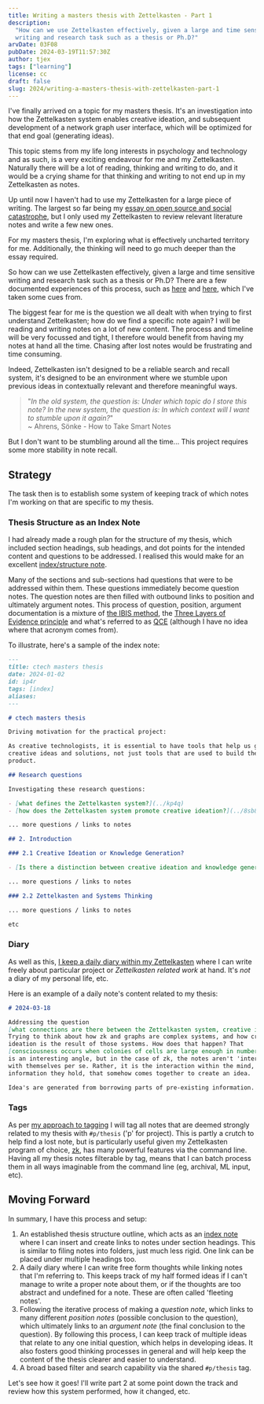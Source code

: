 ```yaml
---
title: Writing a masters thesis with Zettelkasten - Part 1
description:
  "How can we use Zettelkasten effectively, given a large and time sensitive
  writing and research task such as a thesis or Ph.D?"
arvDate: 03F08
pubDate: 2024-03-19T11:57:30Z
author: tjex
tags: ["learning"]
license: cc
draft: false
slug: 2024/writing-a-masters-thesis-with-zettelkasten-part-1
---
```


I've finally arrived on a topic for my masters thesis. It's an investigation
into how the Zettelkasten system enables creative ideation, and subsequent
development of a network graph user interface, which will be optimized for that
end goal (generating ideas).

This topic stems from my life long interests in psychology and technology and as
such, is a very exciting endeavour for me and my Zettelkasten. Naturally there
will be a lot of reading, thinking and writing to do, and it would be a crying
shame for that thinking and writing to not end up in my Zettelkasten as notes.

Up until now I haven't had to use my Zettelkasten for a large piece of writing.
The largest so far being my
[essay on open source and social catastrophe](../2023/floss-a-partial-antidote-to-social-catastrophe),
but I only used my Zettelkasten to review relevant literature notes and write a
few new ones.

For my masters thesis, I'm exploring what is effectively uncharted territory for
me. Additionally, the thinking will need to go much deeper than the essay
required.

So how can we use Zettelkasten effectively, given a large and time sensitive
writing and research task such as a thesis or Ph.D? There are a few documented
experiences of this process, such as
[here](https://zettelkasten.de/posts/field-report-4-what-i-learned-writing-thesis-with-zettelkasten/)
and [here](https://www.youtube.com/watch?v=L9SLlxaEEXY), which I've taken some
cues from.

The biggest fear for me is the question we all dealt with when trying to first
understand Zettelkasten; how do we find a specific note again? I will be reading
and writing notes on a lot of new content. The process and timeline will be very
focussed and tight, I therefore would benefit from having my notes at hand all
the time. Chasing after lost notes would be frustrating and time consuming.

Indeed, Zettelkasten isn't designed to be a reliable search and recall system,
it's designed to be an environment where we stumble upon previous ideas in
contextually relevant and therefore meaningful ways.

> "_In the old system, the question is: Under which topic do I store this note?
> In the new system, the question is: In which context will I want to stumble
> upon it again?_" \
> ~ Ahrens, Sönke - How to Take Smart Notes

But I don't want to be stumbling around all the time... This project requires
some more stability in note recall.

## Strategy

The task then is to establish some system of keeping track of which notes I'm
working on that are specific to my thesis.

### Thesis Structure as an Index Note

I had already made a rough plan for the structure of my thesis, which included
section headings, sub headings, and dot points for the intended content and
questions to be addressed. I realised this would make for an excellent
[index/structure note](https://zettelkasten.de/introduction/#structure-notes).

Many of the sections and sub-sections had questions that were to be addressed
within them. These questions immediately become question notes. The question
notes are then filled with outbound links to position and ultimately argument
notes. This process of question, position, argument documentation is a mixture
of
[the IBIS method](https://papers.cumincad.org/data/works/att/ca71.content.pdf),
the
[Three Layers of Evidence principle](https://zettelkasten.de/posts/layers-of-evidence/)
and what's referred to as
[QCE](https://oasislab.pubpub.org/pub/54t0y9mk/release/3) (although I have no
idea where that acronym comes from).

To illustrate, here's a sample of the index note:

```markdown
---
title: ctech masters thesis
date: 2024-01-02
id: ip4r
tags: [index]
aliases:
---

# ctech masters thesis

Driving motivation for the practical project:

As creative technologists, it is essential to have tools that help us generate
creative ideas and solutions, not just tools that are used to build the end
product.

## Research questions

Investigating these research questions:

- [what defines the Zettelkasten system?](../kp4q)
- [how does the Zettelkasten system promote creative ideation?](../8sb8)

... more questions / links to notes

## 2. Introduction

### 2.1 Creative Ideation or Knowledge Generation?

- [Is there a distinction between creative ideation and knowledge generation?](../../4w2l)

... more questions / links to notes

### 2.2 Zettelkasten and Systems Thinking

... more questions / links to notes

etc
```

### Diary

As well as this,
[I keep a daily diary within my Zettelkasten](https://tjex.net/blog/2024/zettelkasten-grid-system-organisation/#d-for-diaries)
where I can write freely about particular project or _Zettelkasten related work_
at hand. It's _not_ a diary of my personal life, etc.

Here is an example of a daily note's content related to my thesis:

```markdown
# 2024-03-18

Addressing the question
[what connections are there between the Zettelkasten system, creative ideation and network graphs?](../../it61).
Trying to think about how zk and graphs are complex systems, and how creative
ideation is the result of those systems. How does that happen? That
[consciousness occurs when colonies of cells are large enough in number and connections](../../k8pg)
is an interesting angle, but in the case of zk, the notes aren't 'interacting'
with themselves per se. Rather, it is the interaction within the mind, of the
information they hold, that somehow comes together to create an idea.

Idea's are generated from borrowing parts of pre-existing information.
```

### Tags

As per
[my approach to tagging](https://tjex.net/blog/2024/zettelkasten-grid-system-organisation/#structure-tags)
I will tag all notes that are deemed strongly related to my thesis with
`#p/thesis` ('p' for project). This is partly a crutch to help find a lost note,
but is particularly useful given my Zettelkasten program of choice,
[zk](https://github.com/zk-org/zk), has many powerful features via the command
line. Having all my thesis notes filterable by tag, means that I can batch
process them in all ways imaginable from the command line (eg, archival, ML
input, etc).

## Moving Forward

In summary, I have this process and setup:

1. An established thesis structure outline, which acts as an
   [index note](https://zettelkasten.de/introduction/#structure-notes) where I
   can insert and create links to notes under section headings. This is similar
   to filing notes into folders, just much less rigid. One link can be placed
   under multiple headings too.
2. A daily diary where I can write free form thoughts while linking notes that
   I'm referring to. This keeps track of my half formed ideas if I can't manage
   to write a proper note about them, or if the thoughts are too abstract and
   undefined for a note. These are often called 'fleeting notes'.
3. Following the iterative process of making a _question note_, which links to
   many different _position notes_ (possible conclusion to the question), which
   ultimately links to an _argument note_ (the final conclusion to the
   question). By following this process, I can keep track of multiple ideas that
   relate to any one initial question, which helps in developing ideas. It also
   fosters good thinking processes in general and will help keep the content of
   the thesis clearer and easier to understand.
4. A broad based filter and search capability via the shared `#p/thesis` tag.

Let's see how it goes! I'll write part 2 at some point down the track and review
how this system performed, how it changed, etc.
